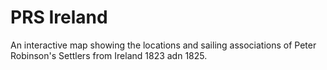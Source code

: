# PRS Ireland

An interactive map showing the locations and sailing associations of Peter Robinson's Settlers from Ireland 1823 adn 1825.

